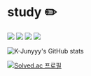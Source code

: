 
# study ✏️
<img src="https://img.shields.io/badge/java-007396?style=for-the-badge&logo=java&logoColor=white">
<img src="https://img.shields.io/badge/springboot-6DB33F?style=for-the-badge&logo=springboot&logoColor=white">
<img src="https://img.shields.io/badge/python-3776AB?style=for-the-badge&logo=python&logoColor=white">
<img src="https://img.shields.io/badge/mysql-4479A1?style=for-the-badge&logo=mysql&logoColor=white">


![K-Junyyy's GitHub stats](https://github-readme-stats.vercel.app/api?username=K-Junyyy&show_icons=true&theme=dark) 

[![Solved.ac
프로필](http://mazassumnida.wtf/api/v2/generate_badge?boj={tjdbs49607})](https://solved.ac/{tjdbs49607})

